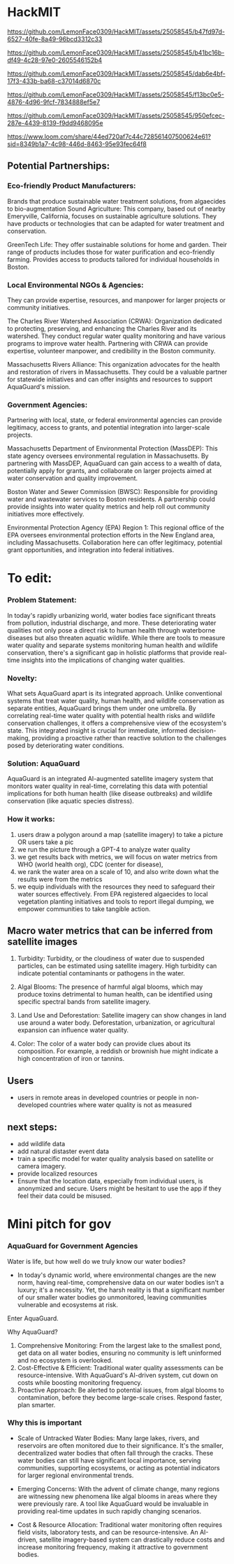 # HackMIT



https://github.com/LemonFace0309/HackMIT/assets/25058545/b47fd97d-6527-40fe-8a49-96bcd3312c33



https://github.com/LemonFace0309/HackMIT/assets/25058545/b41bc16b-df49-4c28-97e0-2605546152b4



https://github.com/LemonFace0309/HackMIT/assets/25058545/dab6e4bf-17f3-433b-ba68-c37014d6870c



https://github.com/LemonFace0309/HackMIT/assets/25058545/f13bc0e5-4876-4d96-9fcf-7834888ef5e7



https://github.com/LemonFace0309/HackMIT/assets/25058545/950efcec-287e-4439-8139-f9dd9468095e

https://www.loom.com/share/44ed720af7c44c728561407500624e61?sid=8349b1a7-4c98-446d-8463-95e93fec64f8



## Potential Partnerships:
### Eco-friendly Product Manufacturers:
Brands that produce sustainable water treatment solutions, from algaecides to bio-augmentation 
Sound Agriculture: This company, based out of nearby Emeryville, California, focuses on sustainable agriculture solutions. They have products or technologies that can be adapted for water treatment and conservation.

GreenTech Life: They offer sustainable solutions for home and garden. Their range of products includes those for water purification and eco-friendly farming. Provides access to products tailored for individual households in Boston.

### Local Environmental NGOs & Agencies:
They can provide expertise, resources, and manpower for larger projects or community initiatives. 

The Charles River Watershed Association (CRWA): Organization dedicated to protecting, preserving, and enhancing the Charles River and its watershed. They conduct regular water quality monitoring and have various programs to improve water health. Partnering with CRWA can provide expertise, volunteer manpower, and credibility in the Boston community.

Massachusetts Rivers Alliance: This organization advocates for the health and restoration of rivers in Massachusetts. They could be a valuable partner for statewide initiatives and can offer insights and resources to support AquaGuard's mission.

### Government Agencies:
Partnering with local, state, or federal environmental agencies can provide legitimacy, access to grants, and potential integration into larger-scale projects.

Massachusetts Department of Environmental Protection (MassDEP): This state agency oversees environmental regulation in Massachusetts. By partnering with MassDEP, AquaGuard can gain access to a wealth of data, potentially apply for grants, and collaborate on larger projects aimed at water conservation and quality improvement.

Boston Water and Sewer Commission (BWSC): Responsible for providing water and wastewater services to Boston residents. A partnership could provide insights into water quality metrics and help roll out community initiatives more effectively.

Environmental Protection Agency (EPA) Region 1: This regional office of the EPA oversees environmental protection efforts in the New England area, including Massachusetts. Collaboration here can offer legitimacy, potential grant opportunities, and integration into federal initiatives.


# To edit:
### Problem Statement:
In today's rapidly urbanizing world, water bodies face significant threats from pollution, industrial discharge, and more. These deteriorating water qualities not only pose a direct risk to human health through waterborne diseases but also threaten aquatic wildlife. While there are tools to measure water quality and separate systems monitoring human health and wildlife conservation, there's a significant gap in holistic platforms that provide real-time insights into the implications of changing water qualities.

### Novelty:
What sets AquaGuard apart is its integrated approach. Unlike conventional systems that treat water quality, human health, and wildlife conservation as separate entities, AquaGuard brings them under one umbrella. By correlating real-time water quality with potential health risks and wildlife conservation challenges, it offers a comprehensive view of the ecosystem's state. This integrated insight is crucial for immediate, informed decision-making, providing a proactive rather than reactive solution to the challenges posed by deteriorating water conditions.

### Solution: AquaGuard
AquaGuard is an integrated AI-augmented satellite imagery system that monitors water quality in real-time, correlating this data with potential implications for both human health (like disease outbreaks) and wildlife conservation (like aquatic species distress).

### How it works:
1. users draw a polygon around a map (satellite imagery) to take a picture
OR users take a pic
2. we run the picture through a GPT-4 to analyze water quality
3. we get results back with metrics, we will focus on water metrics from WHO (world health org), CDC (center for disease), 
4. we rank the water area on a scale of 10, and also write down what the results were from the metrics
5. we equip individuals with the resources they need to safeguard their water sources effectively. From EPA registered algaecides to local vegetation planting initiatives and tools to report illegal dumping, we empower communities to take tangible action. 

## Macro water metrics that can be inferred from satellite images 
1. Turbidity: Turbidity, or the cloudiness of water due to suspended particles, can be estimated using satellite imagery. High turbidity can indicate potential contaminants or pathogens in the water.

2. Algal Blooms: The presence of harmful algal blooms, which may produce toxins detrimental to human health, can be identified using specific spectral bands from satellite imagery.

3. Land Use and Deforestation: Satellite imagery can show changes in land use around a water body. Deforestation, urbanization, or agricultural expansion can influence water quality.

4. Color: The color of a water body can provide clues about its composition. For example, a reddish or brownish hue might indicate a high concentration of iron or tannins.
   
## Users
- users in remote areas in developed countries or people in non-developed countries where water quality is not as measured

## next steps: 
- add wildlife data 
- add natural distaster event data
- train a specific model for water quality analysis based on satellite or camera imagery.
- provide localized resources
- Ensure that the location data, especially from individual users, is anonymized and secure. Users might be hesitant to use the app if they feel their data could be misused.


# Mini pitch for gov
### AquaGuard for Government Agencies
Water is life, but how well do we truly know our water bodies?
- In today's dynamic world, where environmental changes are the new norm, having real-time, comprehensive data on our water bodies isn't a luxury; it's a necessity. Yet, the harsh reality is that a significant number of our smaller water bodies go unmonitored, leaving communities vulnerable and ecosystems at risk.

Enter AquaGuard.

Why AquaGuard?

1. Comprehensive Monitoring: From the largest lake to the smallest pond, get data on all water bodies, ensuring no community is left uninformed and no ecosystem is overlooked.
2. Cost-Effective & Efficient: Traditional water quality assessments can be resource-intensive. With AquaGuard's AI-driven system, cut down on costs while boosting monitoring frequency.
3. Proactive Approach: Be alerted to potential issues, from algal blooms to contamination, before they become large-scale crises. Respond faster, plan smarter.

### Why this is important
- Scale of Untracked Water Bodies: Many large lakes, rivers, and reservoirs are often monitored due to their significance. It's the smaller, decentralized water bodies that often fall through the cracks. These water bodies can still have significant local importance, serving communities, supporting ecosystems, or acting as potential indicators for larger regional environmental trends.

- Emerging Concerns: With the advent of climate change, many regions are witnessing new phenomena like algal blooms in areas where they were previously rare. A tool like AquaGuard would be invaluable in providing real-time updates in such rapidly changing scenarios.

- Cost & Resource Allocation: Traditional water monitoring often requires field visits, laboratory tests, and can be resource-intensive. An AI-driven, satellite imagery-based system can drastically reduce costs and increase monitoring frequency, making it attractive to government bodies.
